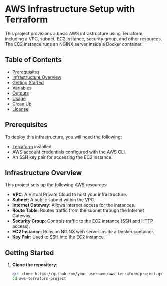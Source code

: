 # AWS Infrastructure Setup with Terraform

This project provisions a basic AWS infrastructure using Terraform, including a VPC, subnet, EC2 instance, security group, and other resources. The EC2 instance runs an NGINX server inside a Docker container.

## Table of Contents
- [Prerequisites](#prerequisites)
- [Infrastructure Overview](#infrastructure-overview)
- [Getting Started](#getting-started)
- [Variables](#variables)
- [Outputs](#outputs)
- [Usage](#usage)
- [Clean Up](#clean-up)
- [License](#license)

## Prerequisites

To deploy this infrastructure, you will need the following:
- [Terraform](https://www.terraform.io/downloads.html) installed.
- AWS account credentials configured with the AWS CLI.
- An SSH key pair for accessing the EC2 instance.

## Infrastructure Overview

This project sets up the following AWS resources:
- **VPC**: A Virtual Private Cloud to host your infrastructure.
- **Subnet**: A public subnet within the VPC.
- **Internet Gateway**: Allows internet access for the instances.
- **Route Table**: Routes traffic from the subnet through the Internet Gateway.
- **Security Group**: Controls traffic to the EC2 instance (SSH and HTTP access).
- **EC2 Instance**: Runs an NGINX web server inside a Docker container.
- **Key Pair**: Used to SSH into the EC2 instance.

## Getting Started

1. **Clone the repository**:
   ```bash
   git clone https://github.com/your-username/aws-terraform-project.git
   cd aws-terraform-project
